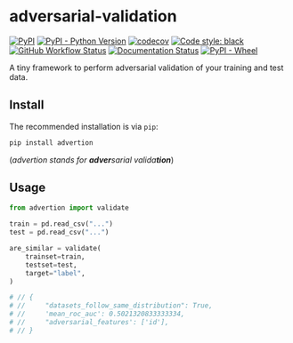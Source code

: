 # adversarial-validation

[![PyPI](https://img.shields.io/pypi/v/advertion?color=blue&label=PyPI&logo=PyPI&logoColor=white)](https://pypi.org/project/advertion/) 
[![PyPI - Python Version](https://img.shields.io/pypi/pyversions/advertion?logo=python&logoColor=white)](https://www.python.org/)
[![codecov](https://codecov.io/gh/ilias-ant/adversarial-validation/branch/main/graph/badge.svg?token=WXJ66ACKTA)](https://codecov.io/gh/ilias-ant/adversarial-validation)
[![Code style: black](https://img.shields.io/badge/code%20style-black-000000.svg)](https://github.com/psf/black) 
[![GitHub Workflow Status](https://img.shields.io/github/actions/workflow/status/ilias-ant/adversarial-validation/ci.yml?branch=main)](https://github.com/ilias-ant/adversarial-validation/actions/workflows/ci.yml)
[![Documentation Status](https://readthedocs.org/projects/advertion/badge/?version=latest)](https://advertion.readthedocs.io/en/latest/?badge=latest)
[![PyPI - Wheel](https://img.shields.io/pypi/wheel/advertion?color=orange)](https://www.python.org/dev/peps/pep-0427/)

A tiny framework to perform adversarial validation of your training and test data.

## Install

The recommended installation is via `pip`:

```bash
pip install advertion
```

(*advertion stands for **adver**sarial valida**tion***)

## Usage

```python
from advertion import validate

train = pd.read_csv("...")
test = pd.read_csv("...")

are_similar = validate(
    trainset=train,
    testset=test,
    target="label",
)

# // {
# //     "datasets_follow_same_distribution": True,
# //     'mean_roc_auc': 0.5021320833333334,
# //     "adversarial_features': ['id'],
# // }
```